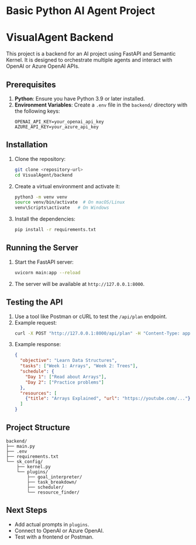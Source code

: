# Basic Python AI Agent Project

# VisualAgent Backend

This project is a backend for an AI project using FastAPI and Semantic Kernel. It is designed to orchestrate multiple agents and interact with OpenAI or Azure OpenAI APIs.

## Prerequisites

1. **Python**: Ensure you have Python 3.9 or later installed.
2. **Environment Variables**: Create a `.env` file in the `backend/` directory with the following keys:
   ```env
   OPENAI_API_KEY=your_openai_api_key
   AZURE_API_KEY=your_azure_api_key
   ```

## Installation

1. Clone the repository:
   ```bash
   git clone <repository-url>
   cd VisualAgent/backend
   ```

2. Create a virtual environment and activate it:
   ```bash
   python3 -m venv venv
   source venv/bin/activate  # On macOS/Linux
   venv\Scripts\activate   # On Windows
   ```

3. Install the dependencies:
   ```bash
   pip install -r requirements.txt
   ```

## Running the Server

1. Start the FastAPI server:
   ```bash
   uvicorn main:app --reload
   ```

2. The server will be available at `http://127.0.0.1:8000`.

## Testing the API

1. Use a tool like Postman or cURL to test the `/api/plan` endpoint.
2. Example request:
   ```bash
   curl -X POST "http://127.0.0.1:8000/api/plan" -H "Content-Type: application/json" -d '{"objective": "Learn Data Structures"}'
   ```
3. Example response:
   ```json
   {
     "objective": "Learn Data Structures",
     "tasks": ["Week 1: Arrays", "Week 2: Trees"],
     "schedule": {
       "Day 1": ["Read about Arrays"],
       "Day 2": ["Practice problems"]
     },
     "resources": [
       {"title": "Arrays Explained", "url": "https://youtube.com/..."}
     ]
   }
   ```

## Project Structure

```
backend/
├── main.py
├── .env
├── requirements.txt
└── sk_config/
    ├── kernel.py
    └── plugins/
        ├── goal_interpreter/
        ├── task_breakdown/
        ├── scheduler/
        └── resource_finder/
```

## Next Steps

- Add actual prompts in `plugins`.
- Connect to OpenAI or Azure OpenAI.
- Test with a frontend or Postman.
